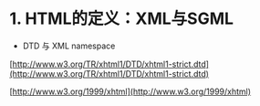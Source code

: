 
# 1. HTML的定义：XML与SGML

- DTD 与 XML namespace

[http://www.w3.org/TR/xhtml1/DTD/xhtml1-strict.dtd](http://www.w3.org/TR/xhtml1/DTD/xhtml1-strict.dtd)

[http://www.w3.org/1999/xhtml](http://www.w3.org/1999/xhtml)